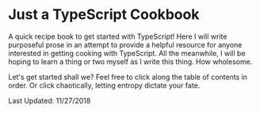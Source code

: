 # Just a TypeScript Cookbook
A quick recipe book to get started with TypeScript! Here I will write purposeful prose in an attempt to provide a helpful resource for anyone interested in getting cooking with TypeScript. All the meanwhile, I will be hoping to learn a thing or two myself as I write this thing. How wholesome.

Let's get started shall we? Feel free to click along the table of contents in order. Or click chaotically, letting entropy dictate your fate.






Last Updated: 11/27/2018